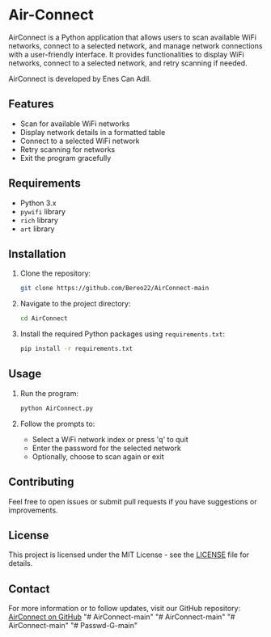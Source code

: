 # Air-Connect

AirConnect is a Python application that allows users to scan available WiFi networks, connect to a selected network, and manage network connections with a user-friendly interface. It provides functionalities to display WiFi networks, connect to a selected network, and retry scanning if needed.

AirConnect is developed by Enes Can Adil.

## Features

- Scan for available WiFi networks
- Display network details in a formatted table
- Connect to a selected WiFi network
- Retry scanning for networks
- Exit the program gracefully

## Requirements

- Python 3.x
- `pywifi` library
- `rich` library
- `art` library

## Installation

1. Clone the repository:
    ```bash
    git clone https://github.com/Bereo22/AirConnect-main
    ```

2. Navigate to the project directory:
    ```bash
    cd AirConnect
    ```

3. Install the required Python packages using `requirements.txt`:
    ```bash
    pip install -r requirements.txt
    ```

## Usage

1. Run the program:
    ```bash
    python AirConnect.py
    ```

2. Follow the prompts to:
    - Select a WiFi network index or press 'q' to quit
    - Enter the password for the selected network
    - Optionally, choose to scan again or exit

## Contributing

Feel free to open issues or submit pull requests if you have suggestions or improvements.

## License

This project is licensed under the MIT License - see the [LICENSE](LICENSE) file for details.

## Contact

For more information or to follow updates, visit our GitHub repository: [AirConnect on GitHub](https://github.com/c4nng/AirConnect)
"# AirConnect-main" 
"# AirConnect-main" 
"# AirConnect-main" 
"# Passwd-G-main" 
